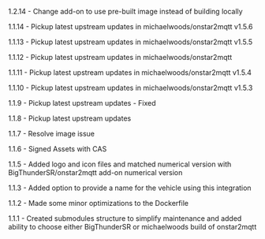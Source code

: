 1.2.14 - Change add-on to use pre-built image instead of building locally

1.1.14 - Pickup latest upstream updates in michaelwoods/onstar2mqtt v1.5.6

1.1.13 - Pickup latest upstream updates in michaelwoods/onstar2mqtt v1.5.5

1.1.12 - Pickup latest upstream updates in michaelwoods/onstar2mqtt

1.1.11 - Pickup latest upstream updates in michaelwoods/onstar2mqtt v1.5.4

1.1.10 - Pickup latest upstream updates in michaelwoods/onstar2mqtt v1.5.3

1.1.9 - Pickup latest upstream updates - Fixed

1.1.8 - Pickup latest upstream updates

1.1.7 - Resolve image issue

1.1.6 - Signed Assets with CAS

1.1.5 - Added logo and icon files and matched numerical version with BigThunderSR/onstar2mqtt add-on numerical version

1.1.3 - Added option to provide a name for the vehicle using this integration

1.1.2 - Made some minor optimizations to the Dockerfile

1.1.1 - Created submodules structure to simplify maintenance and added ability to choose either BigThunderSR or michaelwoods build of onstar2mqtt
